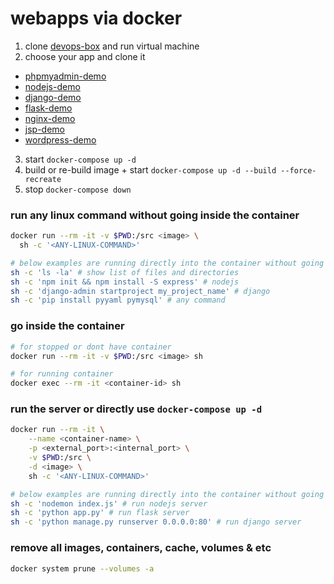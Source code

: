 # webapps via docker

1. clone [devops-box](https://github.com/salmanwaheed/devops-box) and run virtual machine
2. choose your app and clone it
  * [phpmyadmin-demo](https://github.com/salmanwaheed/phpmyadmin-demo)
  * [nodejs-demo](https://github.com/salmanwaheed/nodejs-demo)
  * [django-demo](https://github.com/salmanwaheed/django-demo)
  * [flask-demo](https://github.com/salmanwaheed/flask-demo)
  * [nginx-demo](https://github.com/salmanwaheed/nginx-demo)
  * [jsp-demo](https://github.com/salmanwaheed/jsp-demo)
  * [wordpress-demo](https://github.com/salmanwaheed/wordpress-demo)
  <!-- * [ror-demo](https://github.com/salmanwaheed/ror-demo) -->
  <!-- * [laravel-demo](https://github.com/salmanwaheed/laravel-demo) -->
  <!-- * [symfony-demo](https://github.com/salmanwaheed/symfony-demo) -->
  <!-- * [spring-demo](https://github.com/salmanwaheed/spring-demo) -->
  <!-- * [golang-demo](https://github.com/salmanwaheed/golang-demo) -->
3. start `docker-compose up -d`
4. build or re-build image + start `docker-compose up -d --build --force-recreate`
5. stop `docker-compose down`

### run any linux command without going inside the container 
```bash
docker run --rm -it -v $PWD:/src <image> \
  sh -c '<ANY-LINUX-COMMAND>'

# below examples are running directly into the container without going inside
sh -c 'ls -la' # show list of files and directories
sh -c 'npm init && npm install -S express' # nodejs
sh -c 'django-admin startproject my_project_name' # django
sh -c 'pip install pyyaml pymysql' # any command
```

### go inside the container
```bash
# for stopped or dont have container
docker run --rm -it -v $PWD:/src <image> sh

# for running container
docker exec --rm -it <container-id> sh
```

### run the server or directly use `docker-compose up -d`
```bash
docker run --rm -it \
    --name <container-name> \
    -p <external_port>:<internal_port> \
    -v $PWD:/src \
    -d <image> \
    sh -c '<ANY-LINUX-COMMAND>'

# below examples are running directly into the container without going inside
sh -c 'nodemon index.js' # run nodejs server
sh -c 'python app.py' # run flask server
sh -c 'python manage.py runserver 0.0.0.0:80' # run django server
```

### remove all images, containers, cache, volumes & etc
```bash
docker system prune --volumes -a
```
